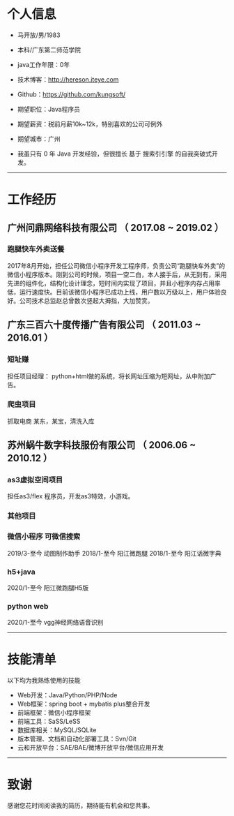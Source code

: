 # 个人信息

 - 马开放/男/1983 
 - 本科/广东第二师范学院 
 - java工作年限：0年
 - 技术博客：http://hereson.iteye.com 
 - Github：https://github.com/kungsoft/

 - 期望职位：Java程序员
 - 期望薪资：税前月薪10k~12k，特别喜欢的公司可例外
 - 期望城市：广州
 - 我虽只有 0 年 Java 开发经验，但很擅长 基于 搜索引引擎 的自我突破式开发。

---

# 工作经历


## 广州问鼎网络科技有限公司 （ 2017.08 ~ 2019.02 ）

### 跑腿快车外卖送餐 
2017年8月开始，担任公司微信小程序开发工程序师，负责公司“跑腿快车外卖”的微信小程序版本。刚到公司的时候，项目一空二白，本人接手后，从无到有，采用先进的组件化，结构化设计理念，短时间内实现了项目，并且小程序内存占用率低，运行速度快。目前该微信小程序已成功上线，用户数以万级以上，用户体验良好。公司技术总监赵总曾数次竖起大拇指，大加赞赏。

## 广东三百六十度传播广告有限公司 （ 2011.03 ~ 2016.01 ）

### 短址赚 
担任项目经理： python+html做的系统，将长网址压缩为短网址，从中附加广告。

### 爬虫项目 
抓取电商 某东，某宝，清洗入库

## 苏州蜗牛数字科技服份有限公司 （ 2006.06 ~ 2010.12 ）

### as3虚拟空间项目 
担任as3/flex 程序员，开发as3特效，小游戏。

### 其他项目
### 微信小程序 可微信搜索
2019/3-至今 动图制作助手
2018/1-至今 阳江微跑腿
2018/1-至今 阳江话微字典
### h5+java
2020/1-至今 阳江微跑腿H5版
### python web
2020/1-至今 vgg神经网络语音识别

---

# 技能清单
以下均为我熟练使用的技能

- Web开发：Java/Python/PHP/Node
- Web框架：spring boot + mybatis plus整合开发
- 前端框架：微信小程序框架
- 前端工具：SaSS/LeSS
- 数据库相关：MySQL/SQLite
- 版本管理、文档和自动化部署工具：Svn/Git
- 云和开放平台：SAE/BAE/微博开放平台/微信应用开发

---

# 致谢
感谢您花时间阅读我的简历，期待能有机会和您共事。
